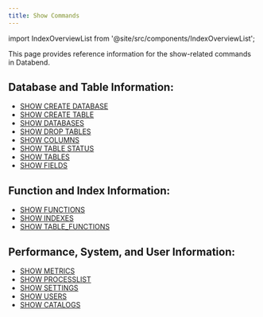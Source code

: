 ```yaml
---
title: Show Commands
---
```

import IndexOverviewList from '@site/src/components/IndexOverviewList';

This page provides reference information for the show-related commands in Databend.

## Database and Table Information:

- [SHOW CREATE DATABASE](show-create-database.md)
- [SHOW CREATE TABLE](show-create-table.md)
- [SHOW DATABASES](show-databases.md)
- [SHOW DROP TABLES](show-drop-tables.md)
- [SHOW COLUMNS](show-full-columns.md)
- [SHOW TABLE STATUS](show-table-status.md)
- [SHOW TABLES](show-tables.md)
- [SHOW FIELDS](show-fields.md)

## Function and Index Information:

- [SHOW FUNCTIONS](show-functions.md)
- [SHOW INDEXES](show-indexes.md)
- [SHOW TABLE_FUNCTIONS](show-table-functions.md)

## Performance, System, and User Information:

- [SHOW METRICS](show-metrics.md)
- [SHOW PROCESSLIST](show-processlist.md)
- [SHOW SETTINGS](show-settings.md)
- [SHOW USERS](show-users.md)
- [SHOW CATALOGS](show-catalogs.md)